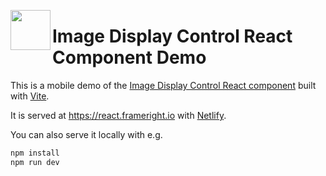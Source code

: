 [<img src="https://avatars.githubusercontent.com/u/35964478?s=200&v=4" align="left" width="64" height="64">](https://frameright.io)

# Image Display Control React Component Demo

This is a mobile demo of the
[Image Display Control React component](https://github.com/Frameright/react-image-display-control)
built with [Vite](https://vitejs.dev/).

It is served at https://react.frameright.io with
[Netlify](https://www.netlify.com/).

You can also serve it locally with e.g.

```bash
npm install
npm run dev
```

